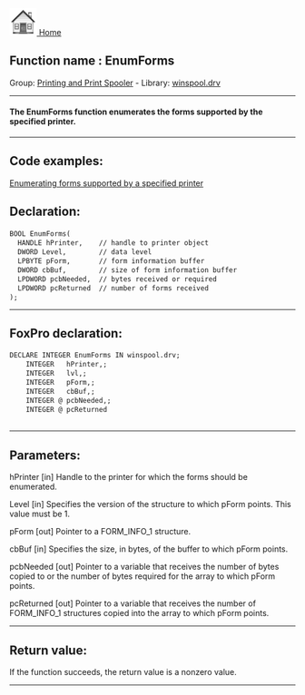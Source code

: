 [<img src="../../images/home.png"> Home ](https://github.com/VFPX/Win32API)  

## Function name : EnumForms
Group: [Printing and Print Spooler](../../functions_group.md#Printing_and_Print_Spooler)  -  Library: [winspool.drv](../../../libraries.md#winspool.drv)  
***  


#### The EnumForms function enumerates the forms supported by the specified printer.
***  


## Code examples:
[Enumerating forms supported by a specified printer](../../samples/sample_390.md)  

## Declaration:
```foxpro  
BOOL EnumForms(
  HANDLE hPrinter,    // handle to printer object
  DWORD Level,        // data level
  LPBYTE pForm,       // form information buffer
  DWORD cbBuf,        // size of form information buffer
  LPDWORD pcbNeeded,  // bytes received or required
  LPDWORD pcReturned  // number of forms received
);  
```  
***  


## FoxPro declaration:
```foxpro  
DECLARE INTEGER EnumForms IN winspool.drv;
	INTEGER   hPrinter,;
	INTEGER   lvl,;
	INTEGER   pForm,;
	INTEGER   cbBuf,;
	INTEGER @ pcbNeeded,;
	INTEGER @ pcReturned
  
```  
***  


## Parameters:
hPrinter 
[in] Handle to the printer for which the forms should be enumerated.

Level 
[in] Specifies the version of the structure to which pForm points. This value must be 1. 

pForm 
[out] Pointer to a FORM_INFO_1 structure. 

cbBuf 
[in] Specifies the size, in bytes, of the buffer to which pForm points. 

pcbNeeded 
[out] Pointer to a variable that receives the number of bytes copied to or the number of bytes required for the array to which pForm points.

pcReturned 
[out] Pointer to a variable that receives the number of FORM_INFO_1 structures copied into the array to which pForm points.   
***  


## Return value:
If the function succeeds, the return value is a nonzero value.  
***  

